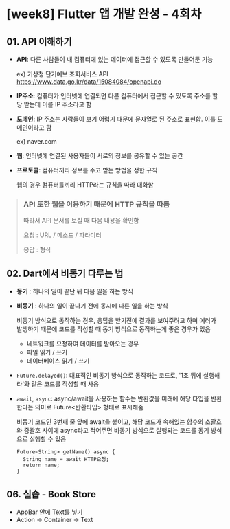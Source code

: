 # [week8] Flutter 앱 개발 완성 - 4회차

## 01. API 이해하기

+ __API__: 다른 사람들이 내 컴퓨터에 있는 데이터에 접근할 수 있도록 만들어둔 기능

  ex) 기상청 단기예보 조회서비스 API <https://www.data.go.kr/data/15084084/openapi.do>
  
+ __IP주소__: 컴퓨터가 인터넷에 연결되면 다른 컴퓨터에서 접근할 수 있도록 주소를 할당 받는데 이를 IP 주소라고 함

+ __도메인__: IP 주소는 사람들이 보기 어렵기 때문에 문자열로 된 주소로 표현함. 이를 도메인이라고 함

  ex) naver.com

+ __웹__: 인터넷에 연결된 사용자들이 서로의 정보를 공유할 수 있는 공간

+ __프로토콜__: 컴퓨터끼리 정보를 주고 받는 방법을 정한 규칙

  웹의 경우 컴퓨터틀끼리 HTTP라는 규칙을 따라 대화함
  
> ### API 또한 웹을 이용하기 때문에 HTTP 규칙을 따름
> 따라서 API 문서를 보실 때 다음 내용을 확인함
> 
> 요청 : URL / 메소드 / 파라미터
> 
> 응답 : 형식

## 02. Dart에서 비동기 다루는 법

+ __동기__ : 하나의 일이 끝난 뒤 다음 일을 하는 방식

+ __비동기__ : 하나의 일이 끝나기 전에 동시에 다른 일을 하는 방식

  비동기 방식으로 동작하는 경우, 응답을 받기전에 결과를 보여주려고 하며 에러가 발생하기 때문에 코드를 작성할 때 동기 방식으로 동작하는게 좋은 경우가 있음
  
  - 네트워크를 요청하여 데이터를 받아오는 경우
  - 파일 읽기 / 쓰기
  - 데이터베이스 읽기 / 쓰기
  
+ ```Future.delayed()```: 대표적인 비동기 방식으로 동작하는 코드로, '1초 뒤에 실행해라'와 같은 코드를 작성할 때 사용

+ ```await```, ```async```: async/await을 사용하는 함수는 반환값을 미래에 해당 타입을 반환한다는 의미로 Future<반환타입> 형태로 표시해줌

  비동기 코드인 3번째 줄 앞에 await을 붙이고, 해당 코드가 속해있는 함수의 소괄호와 중괄호 사이에 async라고 적어주면 비동기 방식으로 실행되는 코드를 동기 방식으로 실행할 수 있음

  ```
  Future<String> getName() async {
	String name = await HTTP요청;
	return name;
  }
  ```
## 06. 실습 - Book Store

+ AppBar 안에 Text를 넣기
+ Action -> Container -> Text
